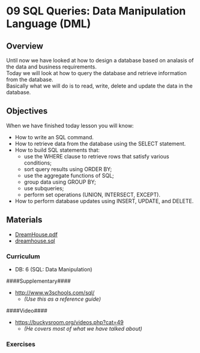 09 SQL Queries: Data Manipulation Language (DML)
===============

## Overview ##
Until now we have looked at how to design a database based on analasis of the data and business requirements.   
Today we will look at how to query the database and retrieve information from the database.   
Basically what we will do is to read, write, delete and update the data in the database.


## Objectives ##
When we have finished today lesson you will know:   
* How to write an SQL command.* How to retrieve data from the database using the SELECT statement.* How to build SQL statements that:  * use the WHERE clause to retrieve rows that satisfy various conditions;  * sort query results using ORDER BY;  * use the aggregate functions of SQL;  * group data using GROUP BY;
  * use subqueries;  * perform set operations (UNION, INTERSECT, EXCEPT).* How to perform database updates using INSERT, UPDATE, and DELETE.

## Materials ##

* [DreamHouse.pdf](https://github.com/KEACS/DAT14V1/raw/master/2nd_semester/09_sql_queries_dml/DreamHouse.pdf)
* [dreamhouse.sql](https://github.com/KEACS/DAT14V1/raw/master/2nd_semester/09_sql_queries_dml/dreamhome.sql)   

### Curriculum ###
* DB: 6 (SQL: Data Manipulation) 

####Supplementary####
* http://www.w3schools.com/sql/
  * _(Use this as a reference guide)_

####Video####
* https://buckysroom.org/videos.php?cat=49
  * _(He covers most of what we have talked about)_
  
### Exercises ###



